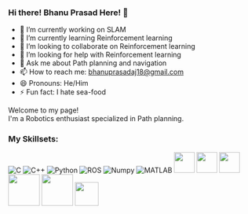 ### Hi there! Bhanu Prasad Here! 👋

- 🔭 I’m currently working on SLAM
- 🌱 I’m currently learning Reinforcement learning
- 👯 I’m looking to collaborate on Reinforcement learning
- 🤔 I’m looking for help with Reinforcement learning
- 💬 Ask me about Path planning and navigation
- 📫 How to reach me: bhanuprasadaj18@gmail.com
- 😄 Pronouns: He/Him
- ⚡ Fun fact: I hate sea-food

<p>Welcome to my page! </br> I'm a Robotics enthusiast specialized in Path planning. </p>
<h3>My Skillsets:</h3>
<p>

<img alt="C" src="https://img.shields.io/badge/C-%23A8B9CC?logo=C&logoColor=white&logoSize=auto">
<img alt="C++" src="https://img.shields.io/badge/C%2B%2B-%2300599C?logo=C%2B%2B&logoColor=white&logoSize=auto">
<img alt="Python" src="https://img.shields.io/badge/python-%233776AB?logo=python&logoColor=yellow&logoSize=auto"/>
<img alt="ROS" src="https://img.shields.io/badge/ROS-%2322314E?logo=ROS&logoColor=black&logoSize=auto&labelColor=white">
<img alt="Numpy" src="https://img.shields.io/badge/Numpy-blue?logo=numpy&logoColor=yellow&logoSize=auto"/>
<img alt="MATLAB" src="https://img.shields.io/badge/MATLAB-blue?logoSize=auto">
<!-- <img alt="VS Code" src=""> -->
<img src="https://cdn.jsdelivr.net/gh/devicons/devicon@latest/icons/c/c-original.svg"  height="42" width="42"/>
<img src="https://cdn.jsdelivr.net/gh/devicons/devicon@latest/icons/cplusplus/cplusplus-original.svg" height="42" width="42"/>
<img src="https://cdn.jsdelivr.net/gh/devicons/devicon@latest/icons/python/python-original-wordmark.svg" height="42" width="42"/>
<img src="https://cdn.jsdelivr.net/gh/devicons/devicon@latest/icons/numpy/numpy-original-wordmark.svg" height="64" width="64"/>
<img src="https://cdn.jsdelivr.net/gh/devicons/devicon@latest/icons/ros/ros-original-wordmark.svg" height="64" width="64"/>
<img src="https://cdn.jsdelivr.net/gh/devicons/devicon@latest/icons/linux/linux-plain.svg" height="48" width="48"/>